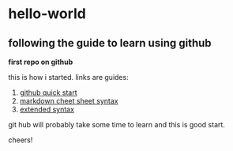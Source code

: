 # hello-world

## following the guide to learn using github

**first repo on github**

this is how i started. links are guides:
1. [github quick start](https://docs.github.com/en/get-started/quickstart/hello-world)
2. [markdown cheet sheet syntax](https://www.markdownguide.org/cheat-sheet/)
3. [extended syntax](https://www.markdownguide.org/extended-syntax)

git hub will probably take some time to learn and this is good start.

cheers!
